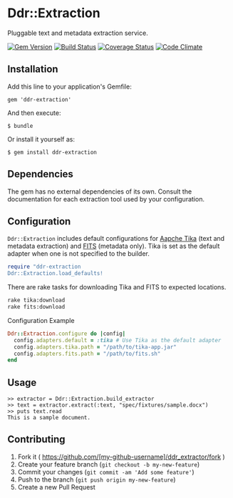 # Ddr::Extraction

Pluggable text and metadata extraction service.

[![Gem Version](https://badge.fury.io/rb/ddr-extraction.svg)](http://badge.fury.io/rb/ddr-extraction)
[![Build Status](https://travis-ci.org/duke-libraries/ddr-extraction.svg?branch=develop)](https://travis-ci.org/duke-libraries/ddr-extraction)
[![Coverage Status](https://coveralls.io/repos/duke-libraries/ddr-extraction/badge.png?branch=develop)](https://coveralls.io/r/duke-libraries/ddr-extraction?branch=develop)
[![Code Climate](https://codeclimate.com/github/duke-libraries/ddr-extraction/badges/gpa.svg)](https://codeclimate.com/github/duke-libraries/ddr-extraction)

## Installation

Add this line to your application's Gemfile:

    gem 'ddr-extraction'

And then execute:

    $ bundle

Or install it yourself as:

    $ gem install ddr-extraction

## Dependencies

The gem has no external dependencies of its own. Consult the documentation for each extraction tool used by your configuration.

## Configuration

`Ddr::Extraction` includes default configurations for [Aapche Tika](http://tika.apache.org/) (text and metadata extraction) and [FITS](http://fitstool.org/) (metadata only).  Tika is set as the default adapter when one is not specified to the builder.

```ruby
require "ddr-extraction
Ddr::Extraction.load_defaults!
```

There are rake tasks for downloading Tika and FITS to expected locations.

```sh
rake tika:download
rake fits:download
```

Configuration Example

```ruby
Ddr::Extraction.configure do |config|
  config.adapters.default = :tika # Use Tika as the default adapter
  config.adapters.tika.path = "/path/to/tika-app.jar"
  config.adapters.fits.path = "/path/to/fits.sh"
end
```

## Usage

```
>> extractor = Ddr::Extraction.build_extractor
>> text = extractor.extract(:text, "spec/fixtures/sample.docx")
>> puts text.read
This is a sample document.
```

## Contributing

1. Fork it ( https://github.com/[my-github-username]/ddr_extractor/fork )
2. Create your feature branch (`git checkout -b my-new-feature`)
3. Commit your changes (`git commit -am 'Add some feature'`)
4. Push to the branch (`git push origin my-new-feature`)
5. Create a new Pull Request
